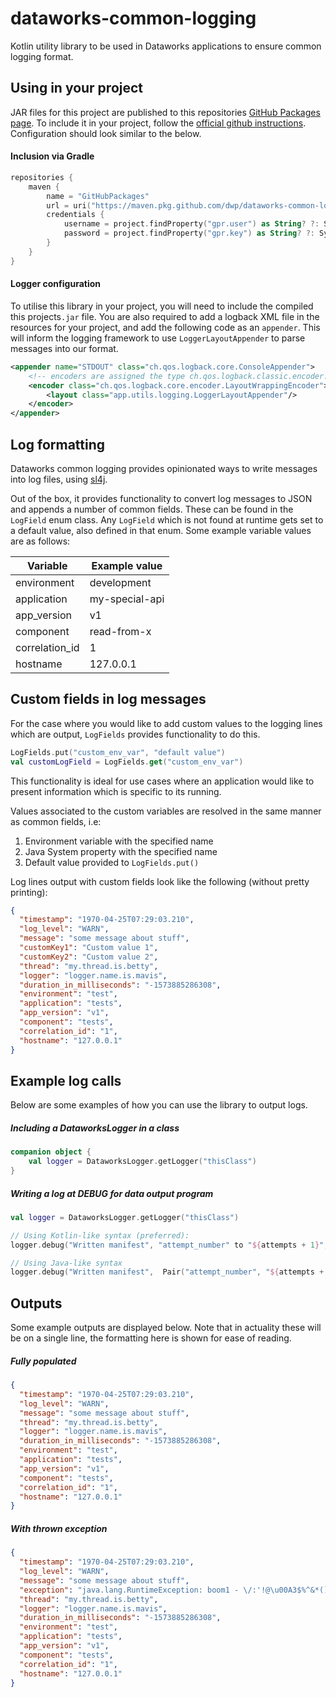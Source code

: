 # dataworks-common-logging
Kotlin utility library to be used in Dataworks applications to ensure common logging format.

## Using in your project
JAR files for this project are published to this repositories [GitHub Packages page](https://github.com/dwp/dataworks-common-logging/packages). To include it in your project, follow the [official github instructions](https://help.github.com/en/packages/using-github-packages-with-your-projects-ecosystem/configuring-gradle-for-use-with-github-packages). Configuration should look similar to the below.

#### Inclusion via Gradle
```kotlin
repositories {
    maven {
        name = "GitHubPackages"
        url = uri("https://maven.pkg.github.com/dwp/dataworks-common-logging")
        credentials {
            username = project.findProperty("gpr.user") as String? ?: System.getenv("USERNAME")
            password = project.findProperty("gpr.key") as String? ?: System.getenv("TOKEN")
        }
    }
}
```

#### Logger configuration
To utilise this library in your project, you will need to include the compiled this projects`.jar` file. You are also required to add a logback XML file in the resources for your project, and add the following code as an `appender`. This will inform the logging framework to use `LoggerLayoutAppender` to parse messages into our format.
```xml
<appender name="STDOUT" class="ch.qos.logback.core.ConsoleAppender">
    <!-- encoders are assigned the type ch.qos.logback.classic.encoder.PatternLayoutEncoder by default -->
    <encoder class="ch.qos.logback.core.encoder.LayoutWrappingEncoder">
        <layout class="app.utils.logging.LoggerLayoutAppender"/>
    </encoder>
</appender>
```

## Log formatting
Dataworks common logging provides opinionated ways to write messages into log files, using [sl4j](http://www.slf4j.org/).

Out of the box, it provides functionality to convert log messages to JSON and appends a number of common fields. These can be found in the `LogField` enum class. Any `LogField` which is not found at runtime gets set to a default value, also defined in that enum. Some example variable values are as follows:

| Variable       | Example value  |
|----------------|----------------|
| environment    | development    |
| application    | my-special-api |
| app_version    | v1             |
| component      | read-from-x    |
| correlation_id | 1              |
| hostname       | 127.0.0.1      |

## Custom fields in log messages
For the case where you would like to add custom values to the logging lines which are output, `LogFields` provides functionality to do this.
```kotlin
LogFields.put("custom_env_var", "default value")
val customLogField = LogFields.get("custom_env_var")
```
This functionality is ideal for use cases where an application would like to present information which is specific to its running.

Values associated to the custom variables are resolved in the same manner as common fields, i.e:
1. Environment variable with the specified name
2. Java System property with the specified name
3. Default value provided to `LogFields.put()`

Log lines output with custom fields look like the following (without pretty printing):
```json
{
  "timestamp": "1970-04-25T07:29:03.210",
  "log_level": "WARN",
  "message": "some message about stuff",
  "customKey1": "Custom value 1",
  "customKey2": "Custom value 2",
  "thread": "my.thread.is.betty",
  "logger": "logger.name.is.mavis",
  "duration_in_milliseconds": "-1573885286308",
  "environment": "test",
  "application": "tests",
  "app_version": "v1",
  "component": "tests",
  "correlation_id": "1",
  "hostname": "127.0.0.1"
}
```

## Example log calls
Below are some examples of how you can use the library to output logs.

##### Including a DataworksLogger in a class
```kotlin
companion object {
    val logger = DataworksLogger.getLogger("thisClass")
}
``` 

##### Writing a log at DEBUG for data output program
```kotlin
val logger = DataworksLogger.getLogger("thisClass")

// Using Kotlin-like syntax (preferred):
logger.debug("Written manifest", "attempt_number" to "${attempts + 1}", "manifest_size" to "$manifestSize", "s3_location" to "s3://$manifestBucket/$manifestPrefix/$manifestFileName")

// Using Java-like syntax
logger.debug("Written manifest",  Pair("attempt_number", "${attempts + 1}"), Pair("manifest_size", "$manifestSize"), Pair("s3_location", "s3://$manifestBucket/$manifestPrefix/$manifestFileName"))
``` 

## Outputs
Some example outputs are displayed below. Note that in actuality these will be on a single line, the formatting here is shown for ease of reading.
##### Fully populated
```json
{
  "timestamp": "1970-04-25T07:29:03.210",
  "log_level": "WARN",
  "message": "some message about stuff",
  "thread": "my.thread.is.betty",
  "logger": "logger.name.is.mavis",
  "duration_in_milliseconds": "-1573885286308",
  "environment": "test",
  "application": "tests",
  "app_version": "v1",
  "component": "tests",
  "correlation_id": "1",
  "hostname": "127.0.0.1"
}
```

##### With thrown exception
```json
{
  "timestamp": "1970-04-25T07:29:03.210",
  "log_level": "WARN",
  "message": "some message about stuff",
  "exception": "java.lang.RuntimeException: boom1 - \/:'!@\u00A3$%^&*() |  at <omitted> |  at <omitted> |  ... 89 common frames omitted",
  "thread": "my.thread.is.betty",
  "logger": "logger.name.is.mavis",
  "duration_in_milliseconds": "-1573885286308",
  "environment": "test",
  "application": "tests",
  "app_version": "v1",
  "component": "tests",
  "correlation_id": "1",
  "hostname": "127.0.0.1"
}
```
